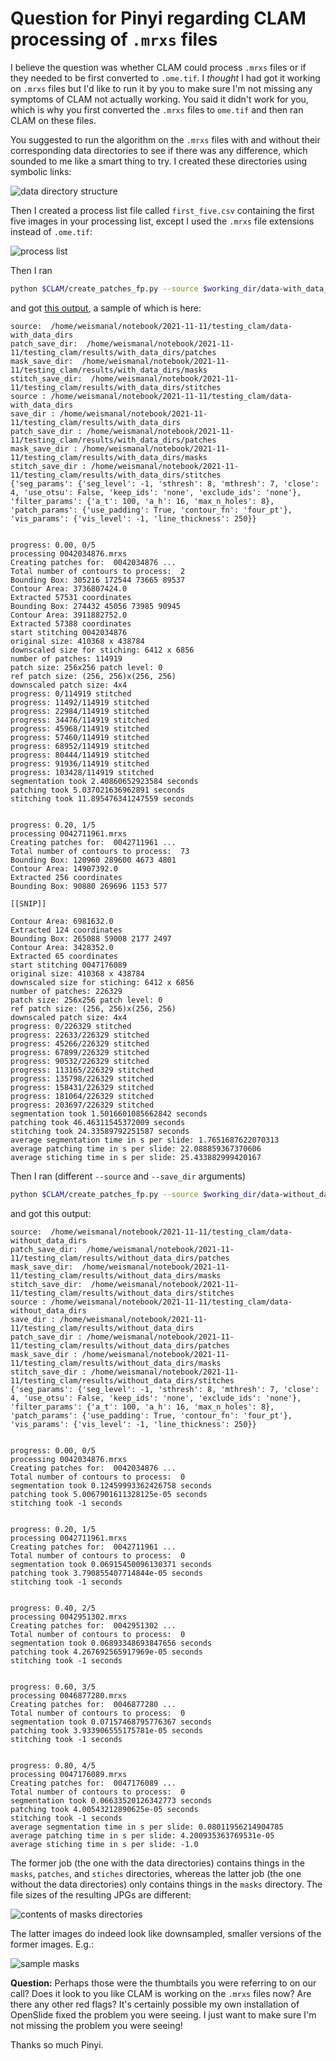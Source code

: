 # Question for Pinyi regarding CLAM processing of `.mrxs` files

I believe the question was whether CLAM could process `.mrxs` files or if they needed to be first converted to `.ome.tif`. I *thought* I had got it working on `.mrxs` files but I'd like to run it by you to make sure I'm not missing any symptoms of CLAM not actually working. You said it didn't work for you, which is why you first converted the `.mrxs` files to `ome.tif` and then ran CLAM on these files.

You suggested to run the algorithm on the `.mrxs` files with and without their corresponding data directories to see if there was any difference, which sounded to me like a smart thing to try. I created these directories using symbolic links:

![data directory structure](./data_directory_structure.png)

Then I created a process list file called `first_five.csv` containing the first five images in your processing list, except I used the `.mrxs` file extensions instead of `.ome.tif`:

![process list](./process_list.png)

Then I ran

```bash
python $CLAM/create_patches_fp.py --source $working_dir/data-with_data_dirs --save_dir $working_dir/results/with_data_dirs --patch_size 256 --process_list $working_dir/inputs/first_five.csv --seg --patch --stitch
```

and got [this output](../logs/preprocessing-with_data_dirs.log), a sample of which is here:

```
source:  /home/weismanal/notebook/2021-11-11/testing_clam/data-with_data_dirs
patch_save_dir:  /home/weismanal/notebook/2021-11-11/testing_clam/results/with_data_dirs/patches
mask_save_dir:  /home/weismanal/notebook/2021-11-11/testing_clam/results/with_data_dirs/masks
stitch_save_dir:  /home/weismanal/notebook/2021-11-11/testing_clam/results/with_data_dirs/stitches
source : /home/weismanal/notebook/2021-11-11/testing_clam/data-with_data_dirs
save_dir : /home/weismanal/notebook/2021-11-11/testing_clam/results/with_data_dirs
patch_save_dir : /home/weismanal/notebook/2021-11-11/testing_clam/results/with_data_dirs/patches
mask_save_dir : /home/weismanal/notebook/2021-11-11/testing_clam/results/with_data_dirs/masks
stitch_save_dir : /home/weismanal/notebook/2021-11-11/testing_clam/results/with_data_dirs/stitches
{'seg_params': {'seg_level': -1, 'sthresh': 8, 'mthresh': 7, 'close': 4, 'use_otsu': False, 'keep_ids': 'none', 'exclude_ids': 'none'}, 'filter_params': {'a_t': 100, 'a_h': 16, 'max_n_holes': 8}, 'patch_params': {'use_padding': True, 'contour_fn': 'four_pt'}, 'vis_params': {'vis_level': -1, 'line_thickness': 250}}


progress: 0.00, 0/5
processing 0042034876.mrxs
Creating patches for:  0042034876 ...
Total number of contours to process:  2
Bounding Box: 305216 172544 73665 89537
Contour Area: 3736807424.0
Extracted 57531 coordinates
Bounding Box: 274432 45056 73985 90945
Contour Area: 3911882752.0
Extracted 57388 coordinates
start stitching 0042034876
original size: 410368 x 438784
downscaled size for stiching: 6412 x 6856
number of patches: 114919
patch size: 256x256 patch level: 0
ref patch size: (256, 256)x(256, 256)
downscaled patch size: 4x4
progress: 0/114919 stitched
progress: 11492/114919 stitched
progress: 22984/114919 stitched
progress: 34476/114919 stitched
progress: 45968/114919 stitched
progress: 57460/114919 stitched
progress: 68952/114919 stitched
progress: 80444/114919 stitched
progress: 91936/114919 stitched
progress: 103428/114919 stitched
segmentation took 2.40860652923584 seconds
patching took 5.037021636962891 seconds
stitching took 11.895476341247559 seconds


progress: 0.20, 1/5
processing 0042711961.mrxs
Creating patches for:  0042711961 ...
Total number of contours to process:  73
Bounding Box: 120960 289600 4673 4801
Contour Area: 14907392.0
Extracted 256 coordinates
Bounding Box: 90880 269696 1153 577

[[SNIP]]

Contour Area: 6981632.0
Extracted 124 coordinates
Bounding Box: 265088 59008 2177 2497
Contour Area: 3428352.0
Extracted 65 coordinates
start stitching 0047176089
original size: 410368 x 438784
downscaled size for stiching: 6412 x 6856
number of patches: 226329
patch size: 256x256 patch level: 0
ref patch size: (256, 256)x(256, 256)
downscaled patch size: 4x4
progress: 0/226329 stitched
progress: 22633/226329 stitched
progress: 45266/226329 stitched
progress: 67899/226329 stitched
progress: 90532/226329 stitched
progress: 113165/226329 stitched
progress: 135798/226329 stitched
progress: 158431/226329 stitched
progress: 181064/226329 stitched
progress: 203697/226329 stitched
segmentation took 1.5016601085662842 seconds
patching took 46.46311545372009 seconds
stitching took 24.33589792251587 seconds
average segmentation time in s per slide: 1.7651687622070313
average patching time in s per slide: 22.088859367370606
average stiching time in s per slide: 25.433882999420167
```



Then I ran (different `--source` and `--save_dir` arguments)

```bash
python $CLAM/create_patches_fp.py --source $working_dir/data-without_data_dirs --save_dir $working_dir/results/without_data_dirs --patch_size 256 --process_list $working_dir/inputs/first_five.csv --seg --patch --stitch
```

and got this output:

```
source:  /home/weismanal/notebook/2021-11-11/testing_clam/data-without_data_dirs
patch_save_dir:  /home/weismanal/notebook/2021-11-11/testing_clam/results/without_data_dirs/patches
mask_save_dir:  /home/weismanal/notebook/2021-11-11/testing_clam/results/without_data_dirs/masks
stitch_save_dir:  /home/weismanal/notebook/2021-11-11/testing_clam/results/without_data_dirs/stitches
source : /home/weismanal/notebook/2021-11-11/testing_clam/data-without_data_dirs
save_dir : /home/weismanal/notebook/2021-11-11/testing_clam/results/without_data_dirs
patch_save_dir : /home/weismanal/notebook/2021-11-11/testing_clam/results/without_data_dirs/patches
mask_save_dir : /home/weismanal/notebook/2021-11-11/testing_clam/results/without_data_dirs/masks
stitch_save_dir : /home/weismanal/notebook/2021-11-11/testing_clam/results/without_data_dirs/stitches
{'seg_params': {'seg_level': -1, 'sthresh': 8, 'mthresh': 7, 'close': 4, 'use_otsu': False, 'keep_ids': 'none', 'exclude_ids': 'none'}, 'filter_params': {'a_t': 100, 'a_h': 16, 'max_n_holes': 8}, 'patch_params': {'use_padding': True, 'contour_fn': 'four_pt'}, 'vis_params': {'vis_level': -1, 'line_thickness': 250}}


progress: 0.00, 0/5
processing 0042034876.mrxs
Creating patches for:  0042034876 ...
Total number of contours to process:  0
segmentation took 0.12459993362426758 seconds
patching took 5.0067901611328125e-05 seconds
stitching took -1 seconds


progress: 0.20, 1/5
processing 0042711961.mrxs
Creating patches for:  0042711961 ...
Total number of contours to process:  0
segmentation took 0.06915450096130371 seconds
patching took 3.790855407714844e-05 seconds
stitching took -1 seconds


progress: 0.40, 2/5
processing 0042951302.mrxs
Creating patches for:  0042951302 ...
Total number of contours to process:  0
segmentation took 0.06893348693847656 seconds
patching took 4.267692565917969e-05 seconds
stitching took -1 seconds


progress: 0.60, 3/5
processing 0046877280.mrxs
Creating patches for:  0046877280 ...
Total number of contours to process:  0
segmentation took 0.07157468795776367 seconds
patching took 3.933906555175781e-05 seconds
stitching took -1 seconds


progress: 0.80, 4/5
processing 0047176089.mrxs
Creating patches for:  0047176089 ...
Total number of contours to process:  0
segmentation took 0.06633520126342773 seconds
patching took 4.00543212890625e-05 seconds
stitching took -1 seconds
average segmentation time in s per slide: 0.08011956214904785
average patching time in s per slide: 4.200935363769531e-05
average stiching time in s per slide: -1.0
```

The former job (the one with the data directories) contains things in the `masks`, `patches`, and `stiches` directories, whereas the latter job (the one without the data directories) only contains things in the `masks` directory. The file sizes of the resulting JPGs are different:

![contents of masks directories](./contents_of_masks_directories.png)

The latter images do indeed look like downsampled, smaller versions of the former images. E.g.:

![sample masks](./sample_masks.png)

**Question:** Perhaps those were the thumbtails you were referring to on our call? Does it look to you like CLAM is working on the `.mrxs` files now? Are there any other red flags? It's certainly possible my own installation of OpenSlide fixed the problem you were seeing. I just want to make sure I'm not missing the problem you were seeing!

Thanks so much Pinyi.
